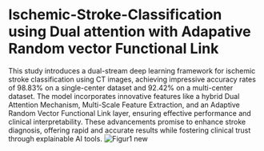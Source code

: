 # Ischemic-Stroke-Classification using Dual attention with Adapative Random vector Functional Link

This study introduces a dual-stream deep learning framework for ischemic stroke classification using CT images, achieving impressive accuracy rates of 98.83% on a single-center dataset and 92.42% on a multi-center dataset. The model incorporates innovative features like a hybrid Dual Attention Mechanism, Multi-Scale Feature Extraction, and an Adaptive Random Vector Functional Link layer, ensuring effective performance and clinical interpretability. These advancements promise to enhance stroke diagnosis, offering rapid and accurate results while fostering clinical trust through explainable AI tools.
![Figur1 new](https://github.com/user-attachments/assets/57b2b4b3-9c84-4ef4-afba-6ac33935db5c)
